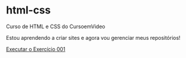 # html-css
 Curso de HTML e CSS do CursoemVideo

Estou aprendendo a criar sites e agora vou gerenciar meus 
repositórios!

<a href="https://jefferson085.github.io/html-css/Exerc%C3%ADcios/ex001/index.html">Executar o Exercício 001</a>
